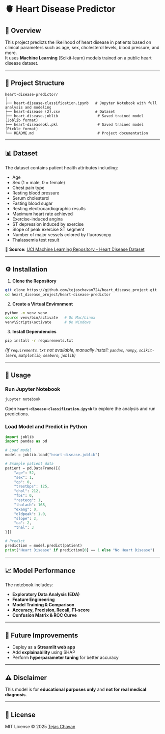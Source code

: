 # 🫀 Heart Disease Predictor

## 📌 Overview
This project predicts the likelihood of heart disease in patients based on clinical parameters such as age, sex, cholesterol levels, blood pressure, and more.  
It uses **Machine Learning** (Scikit-learn) models trained on a public heart disease dataset.

---

## 📂 Project Structure
```
heart-disease-predictor/
│
├── heart-disease-classification.ipynb   # Jupyter Notebook with full analysis and modeling
├── heart-disease (2).csv                # Dataset
├── heart-disease.joblib                  # Saved trained model (Joblib format)
├── heart-diseasepkl.pkl                  # Saved trained model (Pickle format)
└── README.md                             # Project documentation
```

---

## 📊 Dataset
The dataset contains patient health attributes including:
- Age
- Sex (1 = male, 0 = female)
- Chest pain type
- Resting blood pressure
- Serum cholesterol
- Fasting blood sugar
- Resting electrocardiographic results
- Maximum heart rate achieved
- Exercise-induced angina
- ST depression induced by exercise
- Slope of peak exercise ST segment
- Number of major vessels colored by fluoroscopy
- Thalassemia test result

📌 **Source:** [UCI Machine Learning Repository - Heart Disease Dataset](https://archive.ics.uci.edu/ml/datasets/Heart+Disease)

---

## ⚙️ Installation
1. **Clone the Repository**
```bash
git clone https://github.com/tejaschavan724/heart_disease_project.git
cd heart_disease_project/heart-disease-predictor
```

2. **Create a Virtual Environment**
```bash
python -m venv venv
source venv/bin/activate   # On Mac/Linux
venv\Scripts\activate      # On Windows
```

3. **Install Dependencies**
```bash
pip install -r requirements.txt
```
*(If `requirements.txt` not available, manually install: `pandas`, `numpy`, `scikit-learn`, `matplotlib`, `seaborn`, `joblib`)*

---

## 🚀 Usage
### Run Jupyter Notebook
```bash
jupyter notebook
```
Open **`heart-disease-classification.ipynb`** to explore the analysis and run predictions.

### Load Model and Predict in Python
```python
import joblib
import pandas as pd

# Load model
model = joblib.load("heart-disease.joblib")

# Example patient data
patient = pd.DataFrame([{
    "age": 52,
    "sex": 1,
    "cp": 0,
    "trestbps": 125,
    "chol": 212,
    "fbs": 0,
    "restecg": 1,
    "thalach": 168,
    "exang": 0,
    "oldpeak": 1.0,
    "slope": 2,
    "ca": 2,
    "thal": 3
}])

# Predict
prediction = model.predict(patient)
print("Heart Disease" if prediction[0] == 1 else "No Heart Disease")
```

---

## 📈 Model Performance
The notebook includes:
- **Exploratory Data Analysis (EDA)**
- **Feature Engineering**
- **Model Training & Comparison**
- **Accuracy, Precision, Recall, F1-score**
- **Confusion Matrix & ROC Curve**

---

## 📌 Future Improvements
- Deploy as a **Streamlit web app**
- Add **explainability** using SHAP
- Perform **hyperparameter tuning** for better accuracy

---

## ⚠️ Disclaimer
This model is for **educational purposes only** and **not for real medical diagnosis**.

---

## 📜 License
MIT License © 2025 [Tejas Chavan](https://github.com/tejaschavan724)
